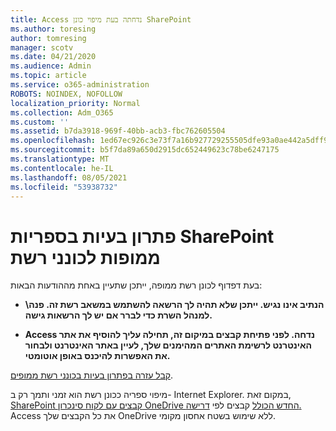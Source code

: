 ```yaml
---
title: Access נדחתה בעת מיפוי כונן SharePoint
ms.author: toresing
author: tomresing
manager: scotv
ms.date: 04/21/2020
ms.audience: Admin
ms.topic: article
ms.service: o365-administration
ROBOTS: NOINDEX, NOFOLLOW
localization_priority: Normal
ms.collection: Adm_O365
ms.custom: ''
ms.assetid: b7da3918-969f-40bb-acb3-fbc762605504
ms.openlocfilehash: 1ed67ec926c3e73f7a16b927729255505dfe93a0ae442a5dff9400afafb41d8e
ms.sourcegitcommit: b5f7da89a650d2915dc652449623c78be6247175
ms.translationtype: MT
ms.contentlocale: he-IL
ms.lasthandoff: 08/05/2021
ms.locfileid: "53938732"
---
```

# <a name="fix-problems-with-sharepoint-libraries-mapped-to-network-drives"></a>פתרון בעיות בספריות SharePoint ממופות לכונני רשת

בעת דפדוף לכונן רשת ממופה, ייתכן שתעיין באחת מההודעות הבאות:
  
- **\\הנתיב אינו נגיש. ייתכן שלא תהיה לך הרשאה להשתמש במשאב רשת זה. פנה למנהל השרת כדי לברר אם יש לך הרשאות גישה.**

- **Access נדחה. לפני פתיחת קבצים במיקום זה, תחילה עליך להוסיף את אתר האינטרנט לרשימת האתרים המהימנים שלך, לעיין באתר האינטרנט ולבחור את האפשרות להיכנס באופן אוטומטי.**

[קבל עזרה בפתרון בעיות בכונני רשת ממופים](https://docs.microsoft.com/sharepoint/support/administration/troubleshoot-mapped-network-drives).
  
מיפוי ספריה ככונן רשת הוא זמני ותמך רק ב- Internet Explorer. במקום זאת, [SharePoint קבצים עם לקוח סינכרון OneDrive החדש הכולל](https://support.office.com/article/6de9ede8-5b6e-4503-80b2-6190f3354a88.aspx) קבצים לפי [דרישה.](https://support.office.com/article/0e6860d3-d9f3-4971-b321-7092438fb38e.aspx) Access את כל הקבצים שלך OneDrive ללא שימוש בשטח אחסון מקומי.
  